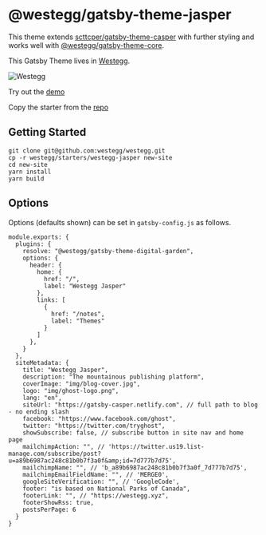 # @westegg/gatsby-theme-jasper

This theme extends [scttcper/gatsby-theme-casper](https://github.com/scttcper/gatsby-theme-casper) with further styling and works well with [@westegg/gatsby-theme-core](https://www.npmjs.com/package/@westegg/gatsby-theme-core).

This Gatsby Theme lives in [Westegg](https://westegg.xyz/).

![Westegg](https://github.com/westegg/westegg/blob/master/docs/static/img/logos/westegg-slogan.png)

Try out the [demo](http://jasper.westegg.xyz)

Copy the starter from the [repo](http://repo.westegg.xyz/tree/master/starters/westegg-jasper)

## Getting Started

```
git clone git@github.com:westegg/westegg.git
cp -r westegg/starters/westegg-jasper new-site
cd new-site
yarn install
yarn build
```

## Options

Options (defaults shown) can be set in `gatsby-config.js` as follows.

```
module.exports: {
  plugins: {
    resolve: "@westegg/gatsby-theme-digital-garden",
    options: {
      header: {
        home: {
          href: "/",
          label: "Westegg Jasper"
        },
        links: [
          {
            href: "/notes",
            label: "Themes"
          }
        ]
      },
    }
  },
  siteMetadata: {
    title: "Westegg Jasper",
    description: "The mountainous publishing platform",
    coverImage: "img/blog-cover.jpg",
    logo: "img/ghost-logo.png",
    lang: "en",
    siteUrl: "https://gatsby-casper.netlify.com", // full path to blog - no ending slash
    facebook: "https://www.facebook.com/ghost",
    twitter: "https://twitter.com/tryghost",
    showSubscribe: false, // subscribe button in site nav and home page
    mailchimpAction: "", // 'https://twitter.us19.list-manage.com/subscribe/post?u=a89b6987ac248c81b0b7f3a0f&amp;id=7d777b7d75',
    mailchimpName: "", // 'b_a89b6987ac248c81b0b7f3a0f_7d777b7d75',
    mailchimpEmailFieldName: "", // 'MERGE0',
    googleSiteVerification: "", // 'GoogleCode',
    footer: "is based on National Parks of Canada",
    footerLink: "", // "https://westegg.xyz",
    footerShowRss: true,
    postsPerPage: 6
  }
}

```
